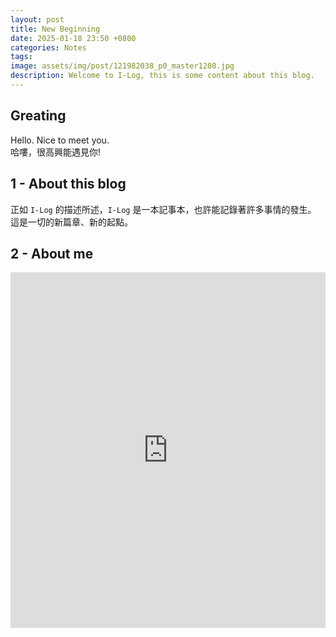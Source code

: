 ```yaml
---
layout: post
title: New Beginning
date: 2025-01-18 23:50 +0800
categories: Notes
tags: 
image: assets/img/post/121982038_p0_master1200.jpg
description: Welcome to I-Log, this is some content about this blog.
---
```


## Greating
Hello. Nice to meet you.  
哈嘍，很高興能遇見你!

## 1 - About this blog
正如 ```I-Log``` 的描述所述，```I-Log``` 是一本記事本，也許能記錄著許多事情的發生。  
這是一切的新篇章、新的起點。

## 2 - About me
<iframe width="100%" height="569" src="https://www.youtube.com/embed/_s4PlNvJnDQ" title="(여자)아이들((G)I-DLE) - &#39;Neverland&#39; SPECIAL CLIP" frameborder="0" allow="accelerometer; autoplay; clipboard-write; encrypted-media; gyroscope; picture-in-picture; web-share" referrerpolicy="strict-origin-when-cross-origin" allowfullscreen></iframe>
